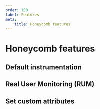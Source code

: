 ```yaml
---
order: 100
label: Features
meta:
    title: Honeycomb features
---
```


# Honeycomb features

## Default instrumentation

## Real User Monitoring (RUM)

## Set custom attributes
